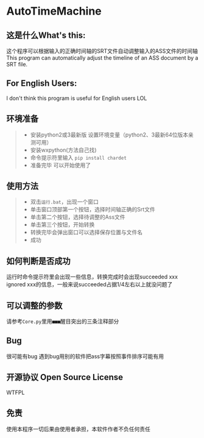 # AutoTimeMachine

## 这是什么What's this:

这个程序可以根据输入的正确时间轴的SRT文件自动调整输入的ASS文件的时间轴
This program can automatically adjust the timeline of an ASS document by a SRT file.

## For English Users:

I don't think this program is useful for English users LOL

## 环境准备
>* 安装python2或3最新版 设置环境变量（python2、3最新64位版本亲测可用）
>* 安装wxpython(方法自己找)
>* 命令提示符里输入 ```pip install chardet```
>* 准备完毕 可以开始使用了

## 使用方法
>* 双击```运行.bat```，出现一个窗口
>* 单击窗口顶部第一个按钮，选择时间轴正确的Srt文件
>* 单击第二个按钮，选择待调整的Ass文件
>* 单击第三个按钮，开始转换
>* 转换完毕会弹出窗口可以选择保存位置与文件名
>* 成功

## 如何判断是否成功

运行时命令提示符里会出现一些信息，转换完成时会出现succeeded xxx ignored xxx的信息，一般来说succeeded占据1/4左右以上就没问题了

## 可以调整的参数

请参考```Core.py```里用```■■■```醒目突出的三条注释部分

## Bug

很可能有bug
遇到bug用别的软件把ass字幕按照事件排序可能有用

## 开源协议 Open Source License

WTFPL

## 免责

使用本程序一切后果由使用者承担，本软件作者不负任何责任

